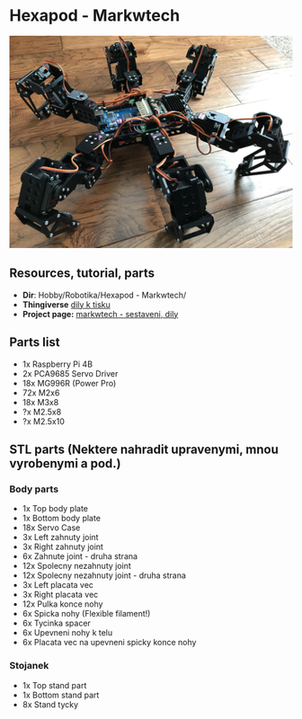 # Hexapod - Markwtech

![Finalni robot](Whole-Thing.jpg)

## Resources, tutorial, parts

- **Dir**: Hobby/Robotika/Hexapod - Markwtech/
- **Thingiverse** [dily k tisku](https://www.thingiverse.com/thing:3463845)
- **Project page:** [markwtech - sestaveni, dily](https://markwtech.com/robots/hexapod/)

## Parts list

- 1x Raspberry Pi 4B
- 2x PCA9685 Servo Driver
- 18x MG996R (Power Pro)
- 72x  M2x6
- 18x  M3x8
- ?x M2.5x8
- ?x M2.5x10

## STL parts (Nektere nahradit upravenymi, mnou vyrobenymi a pod.)

### Body parts

- 1x Top body plate
- 1x Bottom body plate
- 18x Servo Case
- 3x Left zahnuty joint
- 3x Right zahnuty joint
- 6x Zahnute joint - druha strana
- 12x Spolecny nezahnuty joint
- 12x Spolecny nezahnuty joint - druha strana
- 3x Left placata vec
- 3x Right placata vec
- 12x Pulka konce nohy
- 6x Spicka nohy        (Flexible filament!)
- 6x Tycinka spacer
- 6x Upevneni nohy k telu
- 6x Placata vec na upevneni spicky konce nohy

### Stojanek

- 1x Top stand part
- 1x Bottom stand part
- 8x Stand tycky

